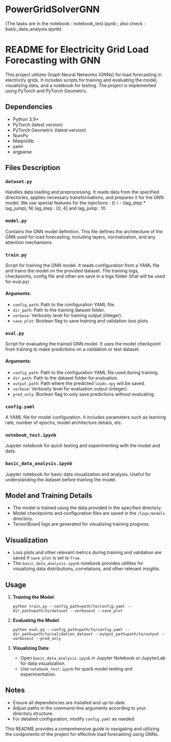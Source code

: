 # PowerGridSolverGNN

(The tasks are in the notebook : notebook_test.ipynb ; also check : basic_data_analysis.ipynb)

# README for Electricity Grid Load Forecasting with GNN

This project utilizes Graph Neural Networks (GNNs) for load forecasting in electricity grids. It includes scripts for training and evaluating the model, visualizing data, and a notebook for testing. The project is implemented using PyTorch and PyTorch Geometric.

## Dependencies
- Python 3.9+
- PyTorch (latest version)
- PyTorch Geometric (latest version)
- NumPy
- Matplotlib
- yaml
- argparse

## Files Description

### `dataset.py`
Handles data loading and preprocessing. It reads data from the specified directories, applies necessary transformations, and prepares it for the GNN model.
We use special features for the injections : (t: i - (lag_step * lag_jump), N) lag_step : [0, 4] and lag_jump : 10

### `model.py`
Contains the GNN model definition. This file defines the architecture of the GNN used for load forecasting, including layers, normalization, and any attention mechanisms.

### `train.py`
Script for training the GNN model. It reads configuration from a YAML file and trains the model on the provided dataset.
The training logs, checkpoints, config file and other are save in a logs folder (that will be used for eval.py)

#### Arguments:
- `config_path`: Path to the configuration YAML file.
- `dir_path`: Path to the training dataset folder.
- `verbose`: Verbosity level for training output (integer).
- `save_plot`: Boolean flag to save training and validation loss plots.

### `eval.py`
Script for evaluating the trained GNN model. It uses the model checkpoint from training to make predictions on a validation or test dataset.

#### Arguments:
- `config_path`: Path to the configuration YAML file used during training.
- `dir_path`: Path to the dataset folder for evaluation.
- `output_path`: Path where the predicted `loads.npy` will be saved.
- `verbose`: Verbosity level for evaluation output (integer).
- `pred_only`: Boolean flag to only save predictions without evaluating.

### `config.yaml`
A YAML file for model configuration. It includes parameters such as learning rate, number of epochs, model architecture details, etc.

### `notebook_test.ipynb`
Jupyter notebook for quick testing and experimenting with the model and data.

### `basic_data_analysis.ipynb`
Jupyter notebook for basic data visualization and analysis. Useful for understanding the dataset before training the model.

## Model and Training Details

- The model is trained using the data provided in the specified directory.
- Model checkpoints and configuration files are saved in the `/logs/models` directory.
- TensorBoard logs are generated for visualizing training progress.

## Visualization

- Loss plots and other relevant metrics during training and validation are saved if `save_plot` is set to `True`.
- The `basic_data_analysis.ipynb` notebook provides utilities for visualizing data distributions, correlations, and other relevant insights.

## Usage

1. **Training the Model**:
   ```
   python train.py --config_path=path/to/config.yaml --dir_path=path/to/dataset --verbose=2 --save_plot
   ```

2. **Evaluating the Model**:
   ```
   python eval.py --config_path=path/to/config.yaml --dir_path=path/to/validation_dataset --output_path=path/to/output --verbose=2 --pred_only
   ```

3. **Visualizing Data**:
   - Open `basic_data_analysis.ipynb` in Jupyter Notebook or JupyterLab for data visualization.
   - Use `notebook_test.ipynb` for quick model testing and experimentation.

## Notes

- Ensure all dependencies are installed and up-to-date.
- Adjust paths in the command-line arguments according to your directory structure.
- For detailed configuration, modify `config.yaml` as needed.

This README provides a comprehensive guide to navigating and utilizing the components of the project for effective load forecasting using GNNs.
